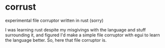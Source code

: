 # corrust
experimental file corruptor written in rust (sorry)

I was learning rust despite my misgivings with the language and stuff surrounding it, and figured I'd make a simple file corruptor with egui to learn the language better.
So, here that file corruptor is.
